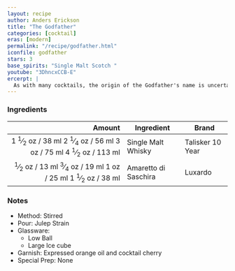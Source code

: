 ```yaml
---
layout: recipe
author: Anders Erickson
title: "The Godfather"
categories: [cocktail]
eras: [modern]
permalink: "/recipe/godfather.html"
iconfile: godfather
stars: 3
base_spirits: "Single Malt Scotch "
youtube: "3DhncxCCB-E"
ercerpt: |
  As with many cocktails, the origin of the Godfather's name is uncertain. The amaretto brand Disaronno claims the drink was the favorite cocktail of American actor Marlon Brando, known for playing the titular character in the popular American film adaptation of Mario Puzo's The Godfather, which prominently features the Italian mob. This may be an allusion to the cocktail's prominent use of amaretto, an Italian liqueur. This drink was also a favorite of the Rat Pack.
---
```


### Ingredients

| Amount | Ingredient           | Brand            |
| -----: | -------------------- | ---------------- |
| <span class="onex active">1 <sup>1</sup>&frasl;<sub>2</sub> oz  / 38 ml</span> <span class="onehalfx">2 <sup>1</sup>&frasl;<sub>4</sub> oz  / 56 ml</span> <span class="twox">3 oz  / 75 ml</span> <span class="threex">4 <sup>1</sup>&frasl;<sub>2</sub> oz  / 113 ml</span>| Single Malt Whisky   | Talisker 10 Year |
| <span class="onex active"> <sup>1</sup>&frasl;<sub>2</sub> oz  / 13 ml</span> <span class="onehalfx"> <sup>3</sup>&frasl;<sub>4</sub> oz  / 19 ml</span> <span class="twox">1 oz  / 25 ml</span> <span class="threex">1 <sup>1</sup>&frasl;<sub>2</sub> oz  / 38 ml</span>| Amaretto di Saschira | Luxardo          |

### Notes

- Method: Stirred
- Pour: Julep Strain
- Glassware:
  - Low Ball
  - Large Ice cube
- Garnish: Expressed orange oil and cocktail cherry
- Special Prep: None

    
<script type="application/ld+json">
{
  "@context": "https://schema.org",
  "@type": "Recipe",
  "author": "{{ page.author }}",
  "description": "{{ page.excerpt | strip_html | replace: '"', "'" }}",
  "image": "{% for ingredient in site.data[page.iconfile].images.ingredient limit: 1 %}{{ ingredient.url }}{% endfor %}",
  "recipeIngredient": [  "1.5 oz Single Malt Whisky",
  "0.5 oz Amaretto di Saschira"],
  "name": "{{ page.title }}",
  "recipeInstructions": "  {
    '@type': 'HowToStep',
    'text': '- Method: Stirred
'
  },  {
    '@type': 'HowToStep',
    'text': '- Pour: Julep Strain
'
  },  {
    '@type': 'HowToStep',
    'text': '- Glassware:
'
  },  {
    '@type': 'HowToStep',
    'text': '  - Low Ball
'
  },  {
    '@type': 'HowToStep',
    'text': '  - Large Ice cube
'
  },  {
    '@type': 'HowToStep',
    'text': '- Garnish: Expressed orange oil and cocktail cherry
'
  },  {
    '@type': 'HowToStep',
    'text': '- Special Prep: None
'
  }",
  "recipeYield": "1 cocktail",
  "recipeCategory": "cocktail"
}
</script>

    